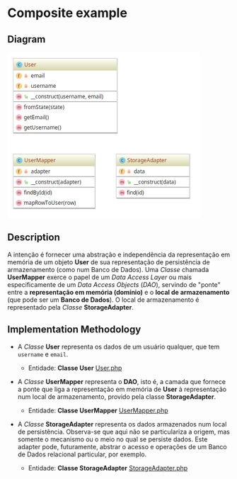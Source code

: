 # Composite example

## Diagram

![Image of Composite](../../../images/data-mapper.png)

## Description

A intenção é fornecer uma abstração e independência da representação em memória de um objeto **User**
de sua representação de persistência de armazenamento (como num Banco de Dados). Uma *Classe* chamada 
**UserMapper** exerce o papel de um *Data Access Layer* ou mais especificamente de um 
*Data Access Objects* (*DAO*), servindo de "ponte" entre a **representação em memória (domínio)**
e o **local de armazenamento** (que pode ser um **Banco de Dados**). O local de armazenamento é representado
pela *Classe* **StorageAdapter**.

## Implementation Methodology

* A *Classe* **User** representa os dados de um usuário qualquer, que tem `username` e `email`.

  - Entidade: **Classe User** [User.php](User.php)

* A *Classe* **UserMapper** representa o **DAO**, isto é, a camada que fornece a ponte que liga
a representação em memória de **User** à representação num local de armazenamento, provido pela
classe **StorageAdapter**.

  - Entidade: **Classe UserMapper** [UserMapper.php](UserMapper.php)

* A *Classe* **StorageAdapter** representa os dados armazenados num local de persistência. Observa-se
que aqui não se particulariza a origem, mas somente o mecanismo ou o meio no qual se persiste dados.
Este adapter pode, futuramente, abstrar o acesso e operações de um Banco de Dados relacional particular, 
por exemplo.

  - Entidade: **Classe StorageAdapter** [StorageAdapter.php](StorageAdapter.php)